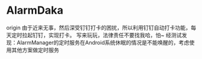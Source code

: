 # AlarmDaka
origin
由于近来无事，然后深受钉钉打卡的困扰，所以利用钉钉自动打卡功能，每天定时拉起钉钉，实现打卡。
写来玩玩，法律责任不要找我哈，怕~
经测试发现：AlarmManager的定时服务在Android系统休眠的情况是不能唤醒的，考虑使用其他方案做定时服务
